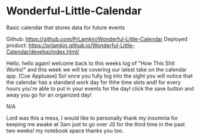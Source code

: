 # Wonderful-Little-Calendar
Basic calendar that stores data for future events

Github: https://github.com/PrLamkin/Wonderful-Little-Calendar
Deployed product: https://prlamkin.github.io/Wonderful-Little-Calendar/develop/index.html/

Hello, hello again! welcome back to this weeks log of "How This Shit Works!" and this week we will be covering our latest take on the calendar app. [Cue Appluase] 
So! once you fully log into the sight you will notice that the calendar has a standard work day for thhe time slots and! for every hours you're able to put in your events for the day! click the save button and away you go for an organized day!

N/A

Lord was this a mess, I would like to personally thank my insomnia for keeping me awake at 3am just to go over JS for the third time in the past two weeks! my notebook space thanks you too.
